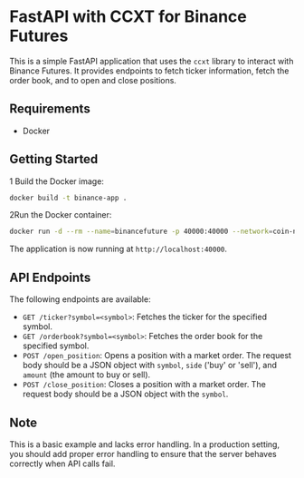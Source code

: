 # FastAPI with CCXT for Binance Futures

This is a simple FastAPI application that uses the `ccxt` library to interact with Binance Futures. It provides endpoints to fetch ticker information, fetch the order book, and to open and close positions.

## Requirements

- Docker

## Getting Started

1 Build the Docker image:

```bash
docker build -t binance-app .
```

2Run the Docker container:

```bash
docker run -d --rm --name=binancefuture -p 40000:40000 --network=coin-network binance-app
```

The application is now running at `http://localhost:40000`.

## API Endpoints

The following endpoints are available:

- `GET /ticker?symbol=<symbol>`: Fetches the ticker for the specified symbol.
- `GET /orderbook?symbol=<symbol>`: Fetches the order book for the specified symbol.
- `POST /open_position`: Opens a position with a market order. The request body should be a JSON object with `symbol`, `side` ('buy' or 'sell'), and `amount` (the amount to buy or sell).
- `POST /close_position`: Closes a position with a market order. The request body should be a JSON object with the `symbol`.

## Note

This is a basic example and lacks error handling. In a production setting, you should add proper error handling to ensure that the server behaves correctly when API calls fail.
